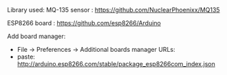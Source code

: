 Library used:
MQ-135 sensor : https://github.com/NuclearPhoenixx/MQ135

ESP8266 board : https://github.com/esp8266/Arduino

Add board manager:
- File -> Preferences -> Additional boards manager URLs:
- paste: http://arduino.esp8266.com/stable/package_esp8266com_index.json
